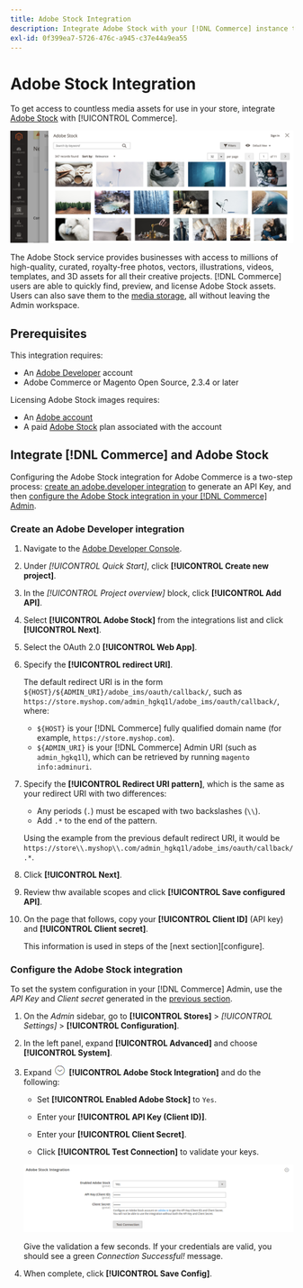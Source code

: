 ```yaml
---
title: Adobe Stock Integration
description: Integrate Adobe Stock with your [!DNL Commerce] instance to access to countless media assets for use in your store.
exl-id: 0f399ea7-5726-476c-a945-c37e44a9ea55
---
```

# Adobe Stock Integration

To get access to countless media assets for use in your store, integrate [Adobe Stock][adobe-stock] with [!UICONTROL Commerce].

![Adobe Stock Search Results](./assets/adobe-stock-search-grid.png)<!-- zoom -->

The Adobe Stock service provides businesses with access to millions of high-quality, curated, royalty-free photos, vectors, illustrations, videos, templates, and 3D assets for all their creative projects. [!DNL Commerce] users are able to quickly find, preview, and license Adobe Stock assets. Users can also save them to the [media storage][media-storage], all without leaving the Admin workspace.

## Prerequisites

This integration requires:

- An [Adobe Developer][dev-console] account
- Adobe Commerce or Magento Open Source, 2.3.4 or later

Licensing Adobe Stock images requires:

- An [Adobe account][adobe-signin]
- A paid [Adobe Stock][adobe-stock] plan associated with the account

## Integrate [!DNL Commerce] and Adobe Stock

Configuring the Adobe Stock integration for Adobe Commerce is a two-step process: [create an adobe.developer integration](#create-an-adobe-developer-integration) to generate an API Key, and then [configure the Adobe Stock integration in your [!DNL Commerce] Admin](#configure-the-adobe-stock-integration).

### Create an Adobe Developer integration

1. Navigate to the [Adobe Developer Console][dev-console].

1. Under _[!UICONTROL Quick Start]_, click **[!UICONTROL Create new project]**.

1. In the _[!UICONTROL Project overview]_ block, click **[!UICONTROL Add API]**.

1. Select **[!UICONTROL Adobe Stock]** from the integrations list and click **[!UICONTROL Next]**.

1. Select the OAuth 2.0 **[!UICONTROL Web App]**.

1. Specify the **[!UICONTROL redirect URI]**.

   The default redirect URI is in the form `${HOST}/${ADMIN_URI}/adobe_ims/oauth/callback/`, such as `https://store.myshop.com/admin_hgkq1l/adobe_ims/oauth/callback/`, where:

   - `${HOST}` is your [!DNL Commerce] fully qualified domain name (for example, `https://store.myshop.com`).
   - `${ADMIN_URI}` is your [!DNL Commerce] Admin URI (such as `admin_hgkq1l`), which can be retrieved by running `magento info:adminuri`.

1. Specify the **[!UICONTROL Redirect URI pattern]**, which is the same as your redirect URI with two differences:

   - Any periods (`.`) must be escaped with two backslashes (`\\`).
   - Add `.*` to the end of the pattern.

   Using the example from the previous default redirect URI, it would be `https://store\\.myshop\\.com/admin_hgkq1l/adobe_ims/oauth/callback/.*`.

1. Click **[!UICONTROL Next]**.

1.  Review thw available scopes and click **[!UICONTROL Save configured API]**.

1. On the page that follows, copy your **[!UICONTROL Client ID]** (API key) and **[!UICONTROL Client secret]**.

   This information is used in steps of the [next section][configure].

### Configure the Adobe Stock integration

To set the system configuration in your [!DNL Commerce] Admin, use the _API Key_ and _Client secret_ generated in the [previous section][create-integration].

1. On the _Admin_ sidebar, go to **[!UICONTROL Stores]** > _[!UICONTROL Settings]_ > **[!UICONTROL Configuration]**.

1. In the left panel, expand **[!UICONTROL Advanced]** and choose **[!UICONTROL System]**.

1. Expand ![Expansion selector](../assets/icon-display-expand.png) **[!UICONTROL Adobe Stock Integration]** and do the following:

   - Set **[!UICONTROL Enabled Adobe Stock]** to `Yes`.

   - Enter your **[!UICONTROL API Key (Client ID)]**.

   - Enter your **[!UICONTROL Client Secret]**.

   - Click **[!UICONTROL Test Connection]** to validate your keys.

   ![Advanced configuration - Adobe Stock integration](./assets/system-adobe-stock-integration.png)<!-- zoom -->

   Give the validation a few seconds. If your credentials are valid, you should see a green _Connection Successful!_ message.

1. When complete, click **[!UICONTROL Save Config]**.

[adobe-stock]: https://stock.adobe.com
[adobe-signin]: https://helpx.adobe.com/manage-account/using/access-adobe-id-account.html
[media-storage]: media-storage.md
[dev-console]: https://developer.adobe.com/console/home
[create-integration]: #create-an-adobeio-integration
